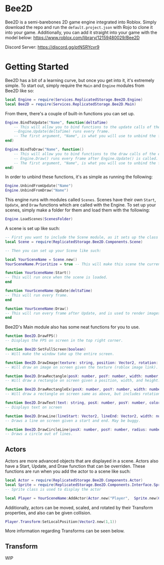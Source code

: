 # Bee2D

Bee2D is a semi-barebones 2D game engine integrated into Roblox. Simply download the repo and run the `default.project.json` with Rojo to clone it into your game. Additionally, you can add it straight into your game with the model below:
https://www.roblox.com/library/12159480029/Bee2D

Discord Server: https://discord.gg/ptNSRYcvr9


# Getting Started

Bee2D has a bit of a learning curve, but once you get into it, it's extremely simple. To start out, simply require the `Main` and `Engine` modules from Bee2D like so:

```lua
local Engine = require(Services.ReplicatedStorage.Bee2D.Engine)
local Bee2D = require(Services.ReplicatedStorage.Bee2D.Main)
```

From there, there's a couple of built-in functions you can set up.

```lua
Engine.BindToUpdate("Name", function(deltaTime)
	-- This will allow you to bind functions to the update calls of the engine. 
	--Engine.Update(deltaTime) runs every frame.
	-- The first argument, "Name", is what you will use to unbind the function.
end)

Engine.BindToDraw("Name", function()
	-- This will allow you to bind functions to the draw calls of the engine. 	
	-- Engine.Draw() runs every frame after Engine.Update() is called.
	-- The first argument, "Name", is what you will use to unbind the function.
end)
```

In order to unbind these functions, it's as simple as running the following:

```lua
Engine.UnbindFromUpdate("Name")
Engine.UnbindFromDraw("Name")
```

This engine runs with modules called `Scenes`. Scenes have their own `Start`, `Update`, and `Draw` functions which are called with the Engine. To set up your scenes, simply make a folder for them and load them with the following:

```lua
Engine.LoadScenes(ScenesFolder)
```

A scene is set up like such:

```lua
-- First you want to include the Scene module, as it sets up the class for you to use.
local Scene = require(ReplicatedStorage.Bee2D.Components.Scene)

-- Then you can set up your Scene like such:

local YourSceneName = Scene.new()
YourSceneName.Prioritize = true -- This will make this scene the current active scene when it is loaded. This means that it will be displayed immediately.

function YourSceneName:Start()
-- This will run once when the scene is loaded.
end

function YourSceneName:Update(deltaTime)
-- This will run every frame.
end

function YourSceneName:Draw()
-- This will run every frame after Update, and is used to render images and geometry.
end
```

Bee2D's Main module also has some neat functions for you to use.

```lua
function Bee2D.DrawFPS()
-- Displays the FPS on screen in the top right corner.

function Bee2D:SetFullScreen(boolean)
-- Will make the window take up the entire screen.

function Bee2D.DrawImage(texture: string, position: Vector2, rotation: number, scale: Vector2, tint: Color3)
-- Will draw an image on screen given the texture (roblox image link).

function Bee2D.DrawRectangle(posX: number, posY: number, width: number, height: number, color: Color3)
-- Will draw a rectangle on screen given a position, width, and height.

function Bee2D.DrawRectangleEx(posX: number, posY: number, width: number, height: number, rotation: number, color: Color3)
-- Will draw a rectangle on screen same as above, but includes rotation.

function Bee2D.DrawText(text: string, posX: number, posY: number, color: Color3, font: Enum.Font, size: number)
-- Displays text on screen

function Bee2D.DrawLine(lineStart: Vector2, lineEnd: Vector2, width: number, color: Color3)
-- Draws a line on screen given a start and end. May be buggy.

function Bee2D.DrawCircleLine(posX: number, posY: number, radius: number, color: Color3)
-- Draws a circle out of lines.
```

## Actors

Actors are more advanced objects that are displayed in a scene.
Actors also have a Start, Update, and Draw function that can be overriden. These functions are run when you add the actor to a scene like such:
```lua
local Actor = require(ReplicatedStorage.Bee2D.Components.Actor)
local Sprite = require(ReplicatedStorage.Bee2D.Components.Interface.Sprite)
-- Sprite class is used to display the actor

local Player = YourSceneName:AddActor(Actor.new("Player",  Sprite.new(Color3.new(1,1,1), "imagelinkhere")))
```

Additionally, actors can be moved, scaled, and rotated by their Transform properties, and also can be given collision.

```lua
Player.Transform:SetLocalPosition(Vector2.new(1,1))
```
More information regarding Transforms can be seen below.

## Transform
WIP






